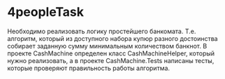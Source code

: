 # 4peopleTask

Необходимо реализовать логику простейшего банкомата. Т.е. алгоритм, который из доступного набора купюр 
разного достоинства собирает заданную сумму минимальным количеством банкнот.
В проекте CashMachine определен класс CashMachineHelper, который нужно реализовать, а в проекте CashMachine.Tests написаны тесты, 
которые проверяют правильность работы алгоритма.

